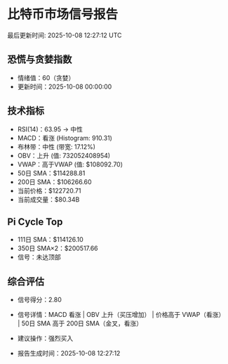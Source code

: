 # 比特币市场信号报告

最后更新时间: 2025-10-08 12:27:12 UTC

## 恐慌与贪婪指数
- 情绪值：60（贪婪）
- 更新时间：2025-10-08 00:00:00

## 技术指标
- RSI(14)：63.95 → 中性
- MACD：看涨 (Histogram: 910.31)
- 布林带：中性 (带宽: 17.12%)
- OBV：上升 (值: 732052408954)
- VWAP：高于VWAP (值: $108092.70)
- 50日 SMA：$114288.81
- 200日 SMA：$106266.60
- 当前价格：$122720.71
- 当前成交量：$80.34B

## Pi Cycle Top
- 111日 SMA：$114126.10
- 350日 SMA×2：$200517.66
- 信号：未达顶部

## 综合评估
- 信号得分：2.80
- 信号详情：MACD 看涨 | OBV 上升（买压增加） | 价格高于 VWAP（看涨） | 50日 SMA 高于 200日 SMA（金叉，看涨）
- 建议操作：强烈买入

- 报告生成时间：2025-10-08 12:27:12